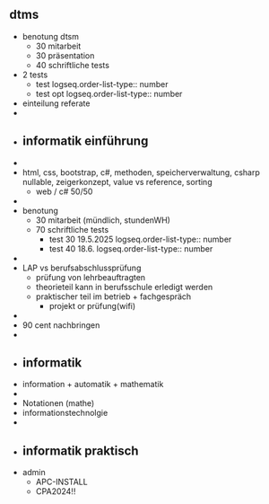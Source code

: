 ## dtms
- benotung dtsm
	- 30 mitarbeit
	- 30 präsentation
	- 40 schriftliche tests
- 2 tests
	- test
	  logseq.order-list-type:: number
	- test opt
	  logseq.order-list-type:: number
- einteilung referate
-
- ## informatik einführung
-
- html, css, bootstrap, c#, methoden, speicherverwaltung, csharp nullable, zeigerkonzept, value vs reference, sorting
	- web / c# 50/50
-
- benotung
	- 30 mitarbeit (mündlich, stundenWH)
	- 70 schriftliche tests
		- test 30 19.5.2025
		  logseq.order-list-type:: number
		- test 40 18.6.
		  logseq.order-list-type:: number
-
- LAP vs berufsabschlussprüfung
	- prüfung von lehrbeauftragten
	- theorieteil kann in berufsschule erledigt werden
	- praktischer teil im betrieb + fachgespräch
		- projekt or prüfung(wifi)
-
- 90 cent nachbringen
-
- ## informatik
- information + automatik + mathematik
-
- Notationen (mathe)
- informationstechnolgie
-
- ## informatik praktisch
- admin
	- APC-INSTALL
	- CPA2024!!